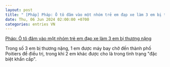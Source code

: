 ```yaml
---
layout: post
title: " [Pháp] Pháp: Ô tô đâm vào một nhóm trẻ em đạp xe làm 3 em bị thương nặng"
date: Thu, 06 Jun 2024 02:00:00 +0700
categories: entries VN
---
```

[Pháp: Ô tô đâm vào một nhóm trẻ em đạp xe làm 3 em bị thương nặng](https://baotintuc.vn/the-gioi/phap-o-to-dam-vao-mot-nhom-tre-em-dap-xe-lam-3-em-bi-thuong-nang-20240605185139523.htm)

Trong số 3 em bị thương nặng, 1 em được máy bay chở đến thành phố Poitiers để điều trị, trong khi 2 em khác được cho là trong tình trạng "đặc biệt khẩn cấp".

